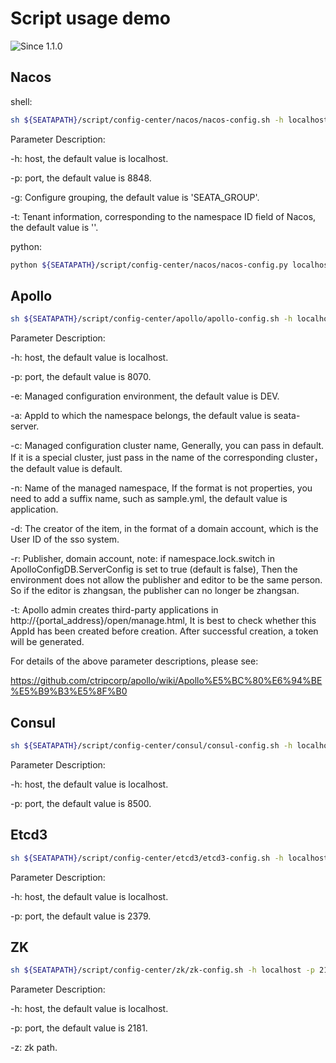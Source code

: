 # Script usage demo
![Since 1.1.0](https://img.shields.io/badge/Since%20-1.1.0-orange.svg?style=flat-square)

## Nacos
shell:
```bash
sh ${SEATAPATH}/script/config-center/nacos/nacos-config.sh -h localhost -p 8848 -g SEATA_GROUP -t 5a3c7d6c-f497-4d68-a71a-2e5e3340b3ca
```

Parameter Description:

-h: host, the default value is localhost.

-p: port, the default value is 8848.

-g: Configure grouping, the default value is 'SEATA_GROUP'.

-t: Tenant information, corresponding to the namespace ID field of Nacos, the default value is ''.

python:
```bash
python ${SEATAPATH}/script/config-center/nacos/nacos-config.py localhost:8848
```

## Apollo
```bash
sh ${SEATAPATH}/script/config-center/apollo/apollo-config.sh -h localhost -p 8070 -e DEV -a seata-server -c default -n application -d apollo -r apollo -t 3aa026fc8435d0fc4505b345b8fa4578fb646a2c
```
Parameter Description:

-h: host, the default value is localhost.

-p: port, the default value is 8070.

-e: Managed configuration environment, the default value is DEV.

-a: AppId to which the namespace belongs, the default value is seata-server.

-c: Managed configuration cluster name, Generally, you can pass in default. If it is a special cluster, just pass in the name of the corresponding cluster，the default value is default.

-n: Name of the managed namespace, If the format is not properties, you need to add a suffix name, such as sample.yml, the default value is application.

-d: The creator of the item, in the format of a domain account, which is the User ID of the sso system.

-r: Publisher, domain account, note: if namespace.lock.switch in ApolloConfigDB.ServerConfig is set to true (default is false), Then the environment does not allow the publisher and editor to be the same person. So if the editor is zhangsan, the publisher can no longer be zhangsan.

-t: Apollo admin creates third-party applications in http://{portal_address}/open/manage.html, It is best to check whether this AppId has been created before creation. After successful creation, a token will be generated.

For details of the above parameter descriptions, please see:

https://github.com/ctripcorp/apollo/wiki/Apollo%E5%BC%80%E6%94%BE%E5%B9%B3%E5%8F%B0

## Consul
```bash
sh ${SEATAPATH}/script/config-center/consul/consul-config.sh -h localhost -p 8500
```
Parameter Description:

-h: host, the default value is localhost.

-p: port, the default value is 8500.

## Etcd3
```bash
sh ${SEATAPATH}/script/config-center/etcd3/etcd3-config.sh -h localhost -p 2379
```

Parameter Description:

-h: host, the default value is localhost.

-p: port, the default value is 2379.

## ZK
```bash
sh ${SEATAPATH}/script/config-center/zk/zk-config.sh -h localhost -p 2181 -z "/Users/zhangchenghui/zookeeper-3.4.14"
```
Parameter Description:

-h: host, the default value is localhost.

-p: port, the default value is 2181.

-z: zk path.

